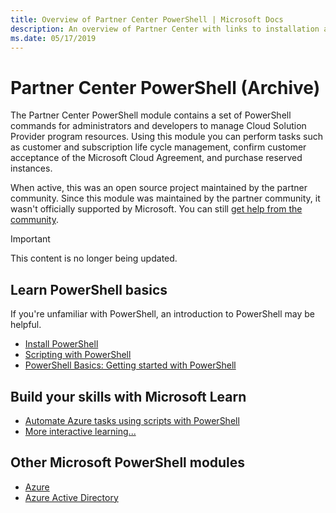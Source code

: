 ```yaml
---
title: Overview of Partner Center PowerShell | Microsoft Docs
description: An overview of Partner Center with links to installation and configuration.
ms.date: 05/17/2019
---
```


# Partner Center PowerShell (Archive)

The Partner Center PowerShell module contains a set of PowerShell commands for administrators and developers to manage Cloud Solution Provider program resources. Using this module you can perform tasks such as customer and subscription life cycle management, confirm customer acceptance of the Microsoft Cloud Agreement, and purchase reserved instances.

When active, this was an open source project maintained by the partner community. Since this module was maintained by the partner community, it wasn't officially supported by Microsoft. You can still [get help from the community](https://stackoverflow.com/questions/tagged/partner+center).

> [!IMPORTANT]
> This content is no longer being updated. 

## Learn PowerShell basics

If you're unfamiliar with PowerShell, an introduction to PowerShell may be helpful.

* [Install PowerShell](/powershell/scripting/install/installing-powershell)
* [Scripting with PowerShell](/powershell/scripting/learn/ps101/10-script-modules)
* [PowerShell Basics: Getting started with PowerShell](/powershell/scripting/learn/ps101/01-getting-started)

## Build your skills with Microsoft Learn

* [Automate Azure tasks using scripts with PowerShell](/learn/modules/automate-azure-tasks-with-powershell/)
* [More interactive learning...](/learn/browse/?term=powershell)

## Other Microsoft PowerShell modules

* [Azure](/powershell/azure)
* [Azure Active Directory](/powershell/module/az.resources/)
